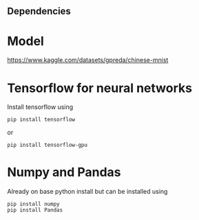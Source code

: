 ## Dependencies

# Model 

https://www.kaggle.com/datasets/gpreda/chinese-mnist

# Tensorflow for neural networks

Install tensorflow using 
```
pip install tensorflow
```

or

```
pip install tensorflow-gpu
```

# Numpy and Pandas

Already on base python install but can be installed using

```
pip install numpy
pip install Pandas
```


